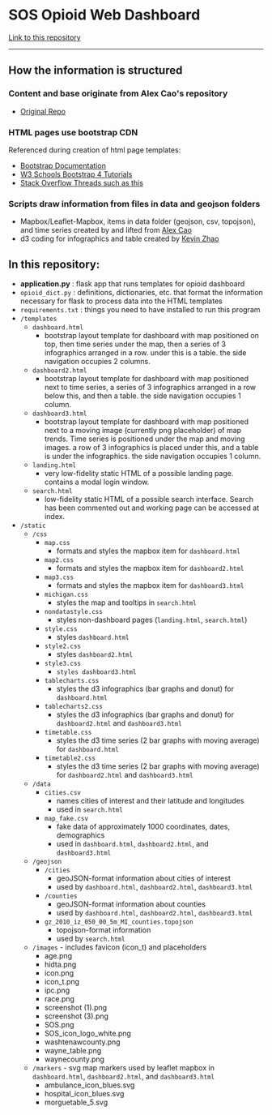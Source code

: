 # SOS Opioid Web Dashboard

[Link to this repository](https://github.com/choisteph/SOSFlaskDashboard)

---
## How the information is structured

### Content and base originate from Alex Cao's repository
  - [Original Repo](https://github.com/caocscar/opioid-web)

### HTML pages use bootstrap CDN
Referenced during creation of html page templates:
  - [Bootstrap Documentation](https://getbootstrap.com/docs/4.3/getting-started/introduction/)
  - [W3 Schools Bootstrap 4 Tutorials](https://www.w3schools.com/bootstrap4/bootstrap_get_started.asp)
  - [Stack Overflow Threads such as this](https://stackoverflow.com/questions/29258382/bootstrap-align-divs-to-top-middle-and-bottom)

### Scripts draw information from files in data and geojson folders
  - Mapbox/Leaflet-Mapbox, items in data folder (geojson, csv, topojson), and time series created by and lifted from [Alex Cao](https://github.com/caocscar)
  - d3 coding for infographics and table created by [Kevin Zhao](https://github.com/kevinzhao07)


## In this repository:
- **application.py** : flask app that runs templates for opioid dashboard
- `opioid_dict.py` : definitions, dictionaries, etc. that format the information necessary for flask to process data into the HTML templates
- `requirements.txt` : things you need to have installed to run this program
- `/templates`
    - `dashboard.html`
        - bootstrap layout template for dashboard with map positioned on top, then time series under the map, then a series of 3 infographics arranged in a row. under this is a table. the side navigation occupies 2 columns.
    - `dashboard2.html`
        - bootstrap layout template for dashboard with map positioned next to time series, a series of 3 infographics arranged in a row below this, and then a table. the side navigation occupies 1 column.
    - `dashboard3.html`
        - bootstrap layout template for dashboard with map positioned next to a moving image (currently png placeholder) of map trends. Time series is positioned under the map and moving images. a row of 3 infographics is placed under this, and a table is under the infographics. the side navigation occupies 1 column.
    - `landing.html`
        - very low-fidelity static HTML of a possible landing page. contains a modal login window.
    - `search.html`
        - low-fidelity static HTML of a possible search interface. Search has been commented out and working page can be accessed at index.
- `/static`
    - `/css`
        - `map.css`
            - formats and styles the mapbox item for `dashboard.html`
        - `map2.css`
            - formats and styles the mapbox item for `dashboard2.html`
        - `map3.css`
            - formats and styles the mapbox item for `dashboard3.html`
        - `michigan.css`
            - styles the map and tooltips in `search.html`
        - `nondatastyle.css`
            - styles non-dashboard pages (`landing.html`, `search.html`)
        - `style.css`
            - styles `dashboard.html`
        - `style2.css`
            - styles `dashboard2.html`
        - `style3.css`
            - `styles dashboard3.html`
        - `tablecharts.css`
            - styles the d3 infographics (bar graphs and donut) for `dashboard.html`
        - `tablecharts2.css`
            - styles the d3 infographics (bar graphs and donut) for `dashboard2.html` and `dashboard3.html`
        - `timetable.css`
            - styles the d3 time series (2 bar graphs with moving average) for `dashboard.html`
        - `timetable2.css`
            - styles the d3 time series (2 bar graphs with moving average) for `dashboard2.html` and `dashboard3.html`
    - `/data`
        - `cities.csv`
            - names cities of interest and their latitude and longitudes
            - used in `search.html`
        - `map_fake.csv`
            - fake data of approximately 1000 coordinates, dates, demographics
            - used in `dashboard.html`, `dashboard2.html`, and `dashboard3.html`
    - `/geojson`
        - `/cities`
            - geoJSON-format information about cities of interest
            - used by `dashboard.html`, `dashboard2.html`, `dashboard3.html`
        - `/counties`
            - geoJSON-format information about counties
            - used by `dashboard.html`, `dashboard2.html`, `dashboard3.html`
        - `gz_2010_iz_050_00_5m_MI_counties.topojson`
            - topojson-format information
            - used by `search.html`
    - `/images` - includes favicon (icon_t) and placeholders
        - age.png
        - hidta.png
        - icon.png
        - icon_t.png
        - ipc.png
        - race.png
        - screenshot (1).png
        - screenshot (3).png
        - SOS.png
        - SOS_icon_logo_white.png
        - washtenawcounty.png
        - wayne_table.png
        - waynecounty.png
    - `/markers` - svg map markers used by leaflet mapbox in `dashboard.html`, `dashboard2.html`, and `dashboard3.html`
        - ambulance_icon_blues.svg
        - hospital_icon_blues.svg
        - morguetable_5.svg
